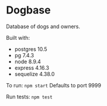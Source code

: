 # Dogbase

Database of dogs and owners.

Built with:
* postgres 10.5
* pg 7.4.3
* node 8.9.4
* express 4.16.3
* sequelize 4.38.0

To run:
`npm start`
Defaults to port 9999

Run tests:
`npm test`
